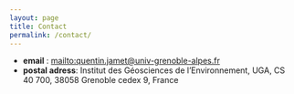 ```yaml
---
layout: page
title: Contact
permalink: /contact/
---
```



 - **email** : <mailto:quentin.jamet@univ-grenoble-alpes.fr>
 - **postal adress**: Institut des Géosciences de l’Environnement, UGA, CS 40 700, 38058 Grenoble cedex 9, France
